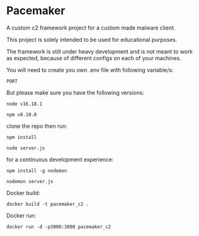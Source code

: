 # Pacemaker

A custom c2 framework project for a custom made malware client.

This project is solely intended to be used for educational purposes.

The framework is still under heavy development and is not meant to work as expected, because of different configs on each of your machines.

You will need to create you own .env file with following variable/s:

```PORT```

But please make sure you have the following versions:

```node v16.18.1```

```npm v8.10.0```

clone the repo then run:

```npm install```

```node server.js```

for a continuous development experience:

```npm install -g nodemon```

```nodemon server.js```

Docker build:

```docker build -t pacemaker_c2 .```

Docker run:

```docker run -d -p3000:3000 pacemaker_c2```


